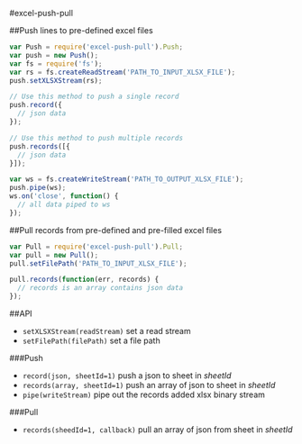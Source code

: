 #excel-push-pull

##Push lines to pre-defined excel files

```javascript
var Push = require('excel-push-pull').Push;
var push = new Push();
var fs = require('fs');
var rs = fs.createReadStream('PATH_TO_INPUT_XLSX_FILE');
push.setXLSXStream(rs);

// Use this method to push a single record
push.record({
  // json data
});

// Use this method to push multiple records
push.records([{
  // json data
}]);

var ws = fs.createWriteStream('PATH_TO_OUTPUT_XLSX_FILE');
push.pipe(ws);
ws.on('close', function() {
  // all data piped to ws
});
```


##Pull records from pre-defined and pre-filled excel files
```javascript
var Pull = require('excel-push-pull').Pull;
var pull = new Pull();
pull.setFilePath('PATH_TO_INPUT_XLSX_FILE');

pull.records(function(err, records) {
  // records is an array contains json data
});
```

##API
- `setXLSXStream(readStream)` set a read stream
- `setFilePath(filePath)` set a file path

###Push
- `record(json, sheetId=1)` push a json to sheet in _sheetId_
- `records(array, sheetId=1)` push an array of json to sheet in _sheetId_
- `pipe(writeStream)` pipe out the records added xlsx binary stream

###Pull
- `records(sheedId=1, callback)` pull an array of json from sheet in _sheetId_

